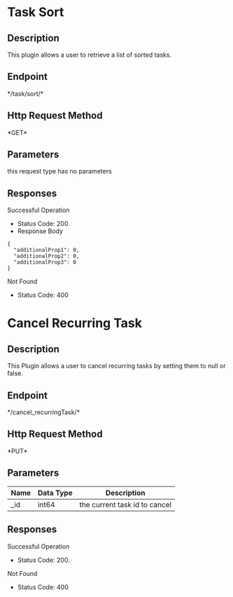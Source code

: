 # Task Sort
## Description

This plugin allows a user to retrieve a list of sorted tasks.

## Endpoint
*/task/sort/\*

## Http Request Method
*GET\*

## Parameters
 this request type has no parameters
 
 ## Responses
 Successful Operation
- Status Code: 200.
-  Response Body
```
{
  "additionalProp1": 0,
  "additionalProp2": 0,
  "additionalProp3": 0
}
```

 Not Found
- Status Code: 400



# Cancel Recurring Task
## Description

This Plugin allows a user to cancel recurring tasks by setting them to null or false.

## Endpoint
*/cancel_recurringTask/\*

## Http Request Method
*PUT\*

## Parameters
| Name | Data Type | Description |
| ---- | --------- | ----------- |
| _id  | int64     | the current task id to cancel |
 
 ## Responses
 Successful Operation
- Status Code: 200.

 Not Found
- Status Code: 400
